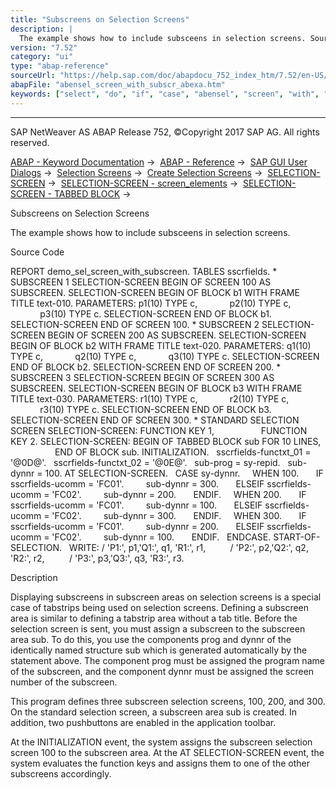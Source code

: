 ```yaml
---
title: "Subscreens on Selection Screens"
description: |
  The example shows how to include subsceens in selection screens. Source Code REPORT demo_sel_screen_with_subscreen. TABLES sscrfields.  SUBSCREEN 1 SELECTION-SCREEN BEGIN OF SCREEN 100 AS SUBSCREEN. SELECTION-SCREEN BEGIN OF BLOCK b1 WITH FRAME TITLE text-010. PARAMETERS: p1(10) TYPE c, p2(10)
version: "7.52"
category: "ui"
type: "abap-reference"
sourceUrl: "https://help.sap.com/doc/abapdocu_752_index_htm/7.52/en-US/abensel_screen_with_subscr_abexa.htm"
abapFile: "abensel_screen_with_subscr_abexa.htm"
keywords: ["select", "do", "if", "case", "abensel", "screen", "with", "subscr", "abexa"]
---
```


* * *

SAP NetWeaver AS ABAP Release 752, ©Copyright 2017 SAP AG. All rights reserved.

[ABAP - Keyword Documentation](https://help.sap.com/doc/abapdocu_752_index_htm/7.52/en-US/abenabap.htm) →  [ABAP - Reference](https://help.sap.com/doc/abapdocu_752_index_htm/7.52/en-US/abenabap_reference.htm) →  [SAP GUI User Dialogs](https://help.sap.com/doc/abapdocu_752_index_htm/7.52/en-US/abenabap_screens.htm) →  [Selection Screens](https://help.sap.com/doc/abapdocu_752_index_htm/7.52/en-US/abenselection_screen.htm) →  [Create Selection Screens](https://help.sap.com/doc/abapdocu_752_index_htm/7.52/en-US/abenselection_screen_create.htm) →  [SELECTION-SCREEN](https://help.sap.com/doc/abapdocu_752_index_htm/7.52/en-US/abapselection-screen.htm) →  [SELECTION-SCREEN - screen\_elements](https://help.sap.com/doc/abapdocu_752_index_htm/7.52/en-US/abapselection-screen_layout.htm) →  [SELECTION-SCREEN - TABBED BLOCK](https://help.sap.com/doc/abapdocu_752_index_htm/7.52/en-US/abapselection-screen_tabbed.htm) → 

Subscreens on Selection Screens

The example shows how to include subsceens in selection screens.

Source Code

REPORT demo\_sel\_screen\_with\_subscreen.
TABLES sscrfields.
\* SUBSCREEN 1
SELECTION-SCREEN BEGIN OF SCREEN 100 AS SUBSCREEN.
SELECTION-SCREEN BEGIN OF BLOCK b1 WITH FRAME TITLE text-010.
PARAMETERS: p1(10) TYPE c,
            p2(10) TYPE c,
            p3(10) TYPE c.
SELECTION-SCREEN END OF BLOCK b1.
SELECTION-SCREEN END OF SCREEN 100.
\* SUBSCREEN 2
SELECTION-SCREEN BEGIN OF SCREEN 200 AS SUBSCREEN.
SELECTION-SCREEN BEGIN OF BLOCK b2 WITH FRAME TITLE text-020.
PARAMETERS: q1(10) TYPE c,
            q2(10) TYPE c,
            q3(10) TYPE c.
SELECTION-SCREEN END OF BLOCK b2.
SELECTION-SCREEN END OF SCREEN 200.
\* SUBSCREEN 3
SELECTION-SCREEN BEGIN OF SCREEN 300 AS SUBSCREEN.
SELECTION-SCREEN BEGIN OF BLOCK b3 WITH FRAME TITLE text-030.
PARAMETERS: r1(10) TYPE c,
            r2(10) TYPE c,
            r3(10) TYPE c.
SELECTION-SCREEN END OF BLOCK b3.
SELECTION-SCREEN END OF SCREEN 300.
\* STANDARD SELECTION SCREEN
SELECTION-SCREEN: FUNCTION KEY 1,
                  FUNCTION KEY 2.
SELECTION-SCREEN: BEGIN OF TABBED BLOCK sub FOR 10 LINES,
                  END OF BLOCK sub.
INITIALIZATION.
  sscrfields-functxt\_01 = '@0D@'.
  sscrfields-functxt\_02 = '@0E@'.
  sub-prog = sy-repid.
  sub-dynnr = 100.
AT SELECTION-SCREEN.
  CASE sy-dynnr.
    WHEN 100.
      IF sscrfields-ucomm = 'FC01'.
        sub-dynnr = 300.
      ELSEIF sscrfields-ucomm = 'FC02'.
        sub-dynnr = 200.
      ENDIF.
    WHEN 200.
      IF sscrfields-ucomm = 'FC01'.
        sub-dynnr = 100.
      ELSEIF sscrfields-ucomm = 'FC02'.
        sub-dynnr = 300.
      ENDIF.
    WHEN 300.
      IF sscrfields-ucomm = 'FC01'.
        sub-dynnr = 200.
      ELSEIF sscrfields-ucomm = 'FC02'.
        sub-dynnr = 100.
      ENDIF.
  ENDCASE.
START-OF-SELECTION.
  WRITE: / 'P1:', p1,'Q1:', q1, 'R1:', r1,
         / 'P2:', p2,'Q2:', q2, 'R2:', r2,
         / 'P3:', p3,'Q3:', q3, 'R3:', r3.

Description

Displaying subscreens in subscreen areas on selection screens is a special case of tabstrips being used on selection screens. Defining a subscreen area is similar to defining a tabstrip area without a tab title. Before the selection screen is sent, you must assign a subscreen to the subscreen area sub. To do this, you use the components prog and dynnr of the identically named structure sub which is generated automatically by the statement above. The component prog must be assigned the program name of the subscreen, and the component dynnr must be assigned the screen number of the subscreen.

This program defines three subscreen selection screens, 100, 200, and 300. On the standard selection screen, a subscreen area sub is created. In addition, two pushbuttons are enabled in the application toolbar.

At the INITIALIZATION event, the system assigns the subscreen selection screen 100 to the subscreen area. At the AT SELECTION-SCREEN event, the system evaluates the function keys and assigns them to one of the other subscreens accordingly.